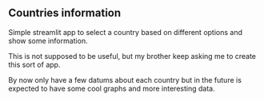 ## Countries information

Simple streamlit app to select a country based on different options and show some information.

This is not supposed to be useful, but my brother keep asking me to create this sort of app.

By now only have a few datums about each country but in the future is expected
to have some cool graphs and more interesting data.
